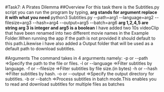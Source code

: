 #Task7: A Pirates Dilemma
##Overview
For this task there is the Subtitles.py script you can run the program by typing,
**arg stands for argument replace it with what you need**
python3 Subtitles.py --path=arg1 --language=arg2 --filesize=arg3 --hash=arg4 --output=arg5 --batch=arg6
**arg 1,2,4,5 are string arg 3 is integer and arg5 is a boolean**
I have added two 10s videoClip that have been renamed into two different movie names in the Example Folder.When running the app if the path is not provided it should default to this path.Likewise i have also added a Output folder that will be used as a default path to download subtitles.

#Arguments
The command takes in 4 argurments namely:
-p or --path =>Specify the path to the file or files.
-l or --language =>Filter subtitles by language.
-f or --filesize =>Filter subtitles by file size.(in bytes)
-h or --hash =>Filter subtitles by hash.
-o or --output =>Specify the output directory for subtitles.
-b or --batch =>Process subtitles in batch mode.This enables you to read and download subtitles for multiple files as batches
